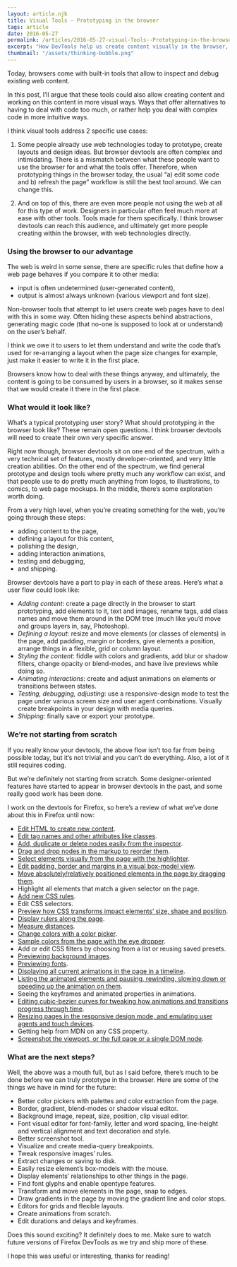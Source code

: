 ```yaml
---
layout: article.njk
title: Visual Tools — Prototyping in the browser
tags: article
date: 2016-05-27
permalink: /articles/2016-05-27-visual-Tools--Prototyping-in-the-browser/index.html
excerpt: "How DevTools help us create content visually in the browser, and what more could they do?"
thumbnail: "/assets/thinking-bubble.png"
---
```

Today, browsers come with built-in tools that allow to inspect and debug existing web content.

In this post, I’ll argue that these tools could also allow creating content and working on this content in more visual ways. Ways that offer alternatives to having to deal with code too much, or rather help you deal with complex code in more intuitive ways.

I think visual tools address 2 specific use cases:

1. Some people already use web technologies today to prototype, create layouts and design ideas. But browser devtools are often complex and intimidating. There is a mismatch between what these people want to use the browser for and what the tools offer. Therefore, when prototyping things in the browser today, the usual “a) edit some code and b) refresh the page” workflow is still the best tool around. We can change this.

2. And on top of this, there are even more people not using the web at all for this type of work. Designers in particular often feel much more at ease with other tools. Tools made for them specifically. I think browser devtools can reach this audience, and ultimately get more people creating within the browser, with web technologies directly.

### Using the browser to our advantage

The web is weird in some sense, there are specific rules that define how a web page behaves if you compare it to other media:

* input is often undetermined (user-generated content),
* output is almost always unknown (various viewport and font size).

Non-browser tools that attempt to let users create web pages have to deal with this in some way. Often hiding these aspects behind abstractions, generating magic code (that no-one is supposed to look at or understand) on the user’s behalf.

I think we owe it to users to let them understand and write the code that’s used for re-arranging a layout when the page size changes for example, just make it easier to write it in the first place.

Browsers know how to deal with these things anyway, and ultimately, the content is going to be consumed by users in a browser, so it makes sense that we would create it there in the first place.

### What would it look like?

What’s a typical prototyping user story? What should prototyping in the browser look like?
These remain open questions. I think browser devtools will need to create their own very specific answer.

Right now though, browser devtools sit on one end of the spectrum, with a very technical set of features, mostly developer-oriented, and very little creation abilities.
On the other end of the spectrum, we find general prototype and design tools where pretty much any workflow can exist, and that people use to do pretty much anything from logos, to illustrations, to comics, to web page mockups.
In the middle, there’s some exploration worth doing.

From a very high level, when you’re creating something for the web, you’re going through these steps:

* adding content to the page,
* defining a layout for this content,
* polishing the design,
* adding interaction animations,
* testing and debugging,
* and shipping.

Browser devtools have a part to play in each of these areas. Here’s what a user flow could look like:

* _Adding content_: create a page directly in the browser to start prototyping, add elements to it, text and images, rename tags, add class names and move them around in the DOM tree (much like you’d move and groups layers in, say, Photoshop).
* _Defining a layout_: resize and move elements (or classes of elements) in the page, add padding, margin or borders, give elements a position, arrange things in a flexible, grid or column layout.
* _Styling the content_: fiddle with colors and gradients, add blur or shadow filters, change opacity or blend-modes, and have live previews while doing so.
* _Animating interactions_: create and adjust animations on elements or transitions between states.
* _Testing, debugging, adjusting_: use a responsive-design mode to test the page under various screen size and user agent combinations. Visually create breakpoints in your design with media queries.
* _Shipping_: finally save or export your prototype.

### We’re not starting from scratch

If you really know your devtools, the above flow isn’t too far from being possible today, but it’s not trivial and you can’t do everything. Also, a lot of it still requires coding.

But we’re definitely not starting from scratch. Some designer-oriented features have started to appear in browser devtools in the past, and some really good work has been done.

I work on the devtools for Firefox, so here’s a review of what we’ve done about this in Firefox until now:

* [Edit HTML to create new content](https://developer.mozilla.org/en-US/docs/Tools/Page_Inspector/How_to/Examine_and_edit_HTML#Editing_HTML_2).
* [Edit tag names and other attributes like classes](https://developer.mozilla.org/en-US/docs/Tools/Page_Inspector/How_to/Examine_and_edit_HTML#Element_popup_menu).
* [Add, duplicate or delete nodes easily from the inspector](https://developer.mozilla.org/en-US/docs/Tools/Page_Inspector/How_to/Examine_and_edit_HTML#Editing_HTML_2).
* [Drag and drop nodes in the markup to reorder them](https://developer.mozilla.org/en-US/docs/Tools/Page_Inspector/How_to/Examine_and_edit_HTML#Drag_and_drop).
* [Select elements visually from the page with the highlighter](https://developer.mozilla.org/en-US/docs/Tools/Page_Inspector/How_to/Select_an_element).
* [Edit padding, border and margins in a visual box-model view](https://developer.mozilla.org/en-US/docs/Tools/Page_Inspector/How_to/Examine_and_edit_the_box_model).
* [Move absolutely/relatively positioned elements in the page by dragging them](https://developer.mozilla.org/en-US/docs/Tools/Page_Inspector/How_to/Reposition_elements_in_the_page).
* Highlight all elements that match a given selector on the page.
* [Add new CSS rules](https://developer.mozilla.org/en-US/docs/Tools/Page_Inspector/How_to/Examine_and_edit_CSS#Add_rules).
* Edit CSS selectors.
* [Preview how CSS transforms impact elements’ size, shape and position](https://developer.mozilla.org/en-US/docs/Tools/Page_Inspector/How_to/Visualize_transforms).
* [Display rulers along the page](https://medium.com/@patrickbrosset/measuring-elements-and-distances-in-firefox-devtools-1d6c57bc1f3f#.xyvjggkg5).
* [Measure distances](https://medium.com/@patrickbrosset/measuring-elements-and-distances-in-firefox-devtools-1d6c57bc1f3f#.xyvjggkg5).
* [Change colors with a color picker](https://developer.mozilla.org/en-US/docs/Tools/Page_Inspector/How_to/Inspect_and_select_colors).
* [Sample colors from the page with the eye dropper](https://developer.mozilla.org/en-US/docs/Tools/Eyedropper).
* Add or edit CSS filters by choosing from a list or reusing saved presets.
* [Previewing background images](https://developer.mozilla.org/en-US/docs/Tools/Page_Inspector/How_to/View_background_images).
* [Previewing fonts](https://developer.mozilla.org/en-US/docs/Tools/Page_Inspector/How_to/View_fonts#font-family_tooltip).
* [Displaying all current animations in the page in a timeline](https://developer.mozilla.org/en-US/docs/Tools/Page_Inspector/How_to/Work_with_animations).
* [Listing the animated elements and pausing, rewinding, slowing down or speeding up the animation on them](https://developer.mozilla.org/en-US/docs/Tools/Page_Inspector/How_to/Work_with_animations).
* Seeing the keyframes and animated properties in animations.
* [Editing cubic-bezier curves for tweaking how animations and transitions progress through time](https://developer.mozilla.org/en-US/docs/Tools/Page_Inspector/How_to/Work_with_animations#Edit_timing_functions).
* [Resizing pages in the responsive design mode, and emulating user agents and touch devices](https://developer.mozilla.org/en-US/docs/Tools/Responsive_Design_Mode).
* Getting help from MDN on any CSS property.
* [Screenshot the viewport, or the full page or a single DOM node](http://meyerweb.com/eric/thoughts/2015/10/22/firefoxs-screenshot-command/).

### What are the next steps?

Well, the above was a mouth full, but as I said before, there’s much to be done before we can truly prototype in the browser. Here are some of the things we have in mind for the future:

* Better color pickers with palettes and color extraction from the page.
* Border, gradient, blend-modes or shadow visual editor.
* Background image, repeat, size, position, clip visual editor.
* Font visual editor for font-family, letter and word spacing, line-height and vertical alignment and text decoration and style.
* Better screenshot tool.
* Visualize and create media-query breakpoints.
* Tweak responsive images’ rules.
* Extract changes or saving to disk.
* Easily resize element’s box-models with the mouse.
* Display elements’ relationships to other things in the page.
* Find font glyphs and enable opentype features.
* Transform and move elements in the page, snap to edges.
* Draw gradients in the page by moving the gradient line and color stops.
* Editors for grids and flexible layouts.
* Create animations from scratch.
* Edit durations and delays and keyframes.

Does this sound exciting? It definitely does to me. Make sure to watch future versions of Firefox DevTools as we try and ship more of these.

I hope this was useful or interesting, thanks for reading!